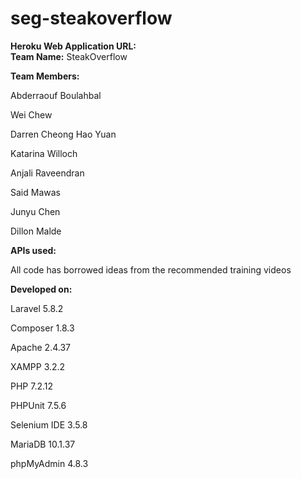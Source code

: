 # seg-steakoverflow

**Heroku Web Application URL:**   
**Team Name:** SteakOverflow  

**Team Members:**

Abderraouf Boulahbal

Wei Chew

Darren Cheong Hao Yuan

Katarina Willoch

Anjali Raveendran

Said Mawas

Junyu Chen

Dillon Malde


**APIs used:** 

All code has borrowed ideas from the recommended training videos

**Developed on:** 

Laravel 5.8.2

Composer 1.8.3

Apache 2.4.37

XAMPP 3.2.2

PHP 7.2.12

PHPUnit 7.5.6

Selenium IDE 3.5.8

MariaDB 10.1.37

phpMyAdmin 4.8.3



